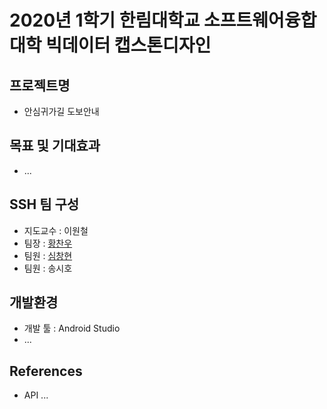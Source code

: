# 2020년 1학기 한림대학교 소프트웨어융합대학 빅데이터 캡스톤디자인

## 프로젝트명
* 안심귀가길 도보안내 
## 목표 및 기대효과
* ...

## SSH 팀 구성
- 지도교수 : 이원철
- 팀장 : [황찬우]( https://github.com/HChanWoo )
- 팀원 : [심창현]( https://github.com/changhyunsim )
- 팀원 : 송시호

## 개발환경
- 개발 툴 : Android Studio
- ...

## References
- API ...
